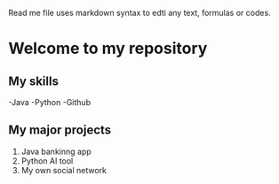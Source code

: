 Read me file uses markdown syntax to edti any text, formulas or codes.

# Welcome to my repository

## My skills
-Java
-Python
-Github

## My major projects
1. Java bankinng app
2. Python AI tool
3. My own social network

